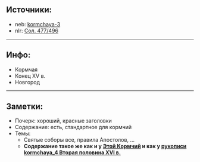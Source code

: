 ## Источники:

* neb: [kormchaya-3][neb]
* nlr: [Сол. 477/496][nlr]

***

## Инфо:

* Кормчая
* Конец XV в.
* Новгород

***

## Заметки:

* Почерк: хороший, красные заголовки
* Содержание: есть, стандартное для кормчий
* Темы:
    * Святые соборы все, правила Апостолов, ...
    * **Содержание такое же как и у [Этой Кормчий][304-i/f-304i-206]
      и как у [рукописи kormchaya_4 Вторая половина XVI в.][kormchaya_4]**

      
[neb]: https://kp.rusneb.ru/item/material/kormchaya-3
[nlr]: https://nlr.ru/manuscripts/RA1527/elektronnyiy-katalog?ab=E40B1692-8A78-4543-8495-3AA0C4E1DEEE

[304-i/f-304i-206]: ../../../rsl/rsl304_i/f_304i_206/README.md
[kormchaya_4]: ../../../neb/from_nlr/kormchaya_4/README.md






